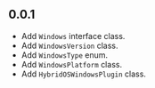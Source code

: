 ## 0.0.1

* Add `Windows` interface class.
* Add `WindowsVersion` class.
* Add `WindowsType` enum.
* Add `WindowsPlatform` class.
* Add `HybridOSWindowsPlugin` class.
